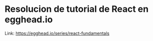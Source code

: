 # Resolucion de tutorial de React en egghead.io

Link: https://egghead.io/series/react-fundamentals
